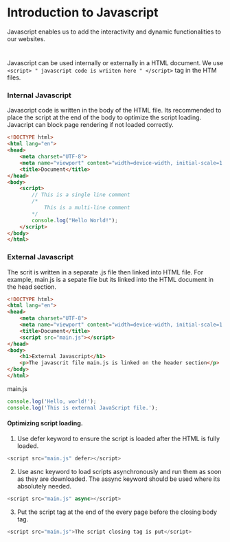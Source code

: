 # Introduction to Javascript  

Javascript enables us to add the interactivity and dynamic functionalities to our websites.  

# 

Javascript can be used internally or externally in a HTML document.
We use `<script> " javascript code is wriiten here " </script>` tag in the HTM files.

### Internal Javascript  
Javascript code is written in the body of the HTML file. Its recommended to place the script at the end of the body to  optimize the script loading. Javacript can block page rendering if not loaded correctly.  

```html
<!DOCTYPE html>
<html lang="en">
<head>
    <meta charset="UTF-8">
    <meta name="viewport" content="width=device-width, initial-scale=1.0">
    <title>Document</title>
</head>
<body>
    <script>
        // This is a single line comment
        /*
            This is a multi-line comment
        */
        console.log("Hello World!");
    </script>
</body>
</html>
```

### External Javascript  
The scrit is written in a separate .js file then linked into HTML file. For example, main.js is a sepate file but its linked into the HTML document in the head section.  

```html
<!DOCTYPE html>
<html lang="en">
<head>
    <meta charset="UTF-8">
    <meta name="viewport" content="width=device-width, initial-scale=1.0">
    <title>Document</title>
    <script src="main.js"></script>
</head>
<body>
    <h1>External Javascript</h1>
    <p>The javascrit file main.js is linked on the header section</p>
</body>
</html>
```

main.js

```javascript
console.log('Hello, world!');
console.log('This is external JavaScript file.');
```

#### Optimizing script loading.  

1. Use defer keyword to ensure the script is loaded after the HTML is fully loaded.    

```javascript
<script src="main.js" defer></script>
```  

2. Use asnc keyword to load scripts asynchronously and run them as soon as they are downloaded. The assync keyword should be used where its absolutely needed.    

```javascript
<script src="main.js" async></script>
```

3. Put the script tag at the end of the every page before the closing body tag.  

```javascript
<script src="main.js">The script closing tag is put</script>
```
